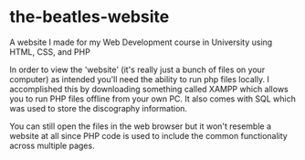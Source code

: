 # the-beatles-website
A website I made for my Web Development course in University using HTML, CSS, and PHP

In order to view the 'website' (it's really just a bunch of files on your computer) as intended you'll need the ability to run php files locally.  I accomplished this by downloading something called XAMPP which allows you to run PHP files offline from your own PC.  It also comes with SQL which was used to store the discography information.

You can still open the files in the web browser but it won't resemble a website at all since PHP code is used to include the common functionality across multiple pages.
